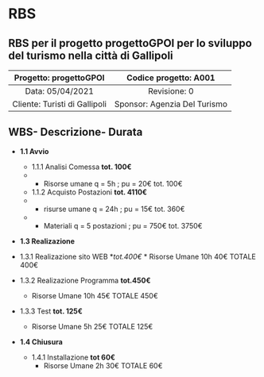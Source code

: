 # RBS
## RBS per il progetto progettoGPOI per lo sviluppo del turismo nella città di Gallipoli

| Progetto: progettoGPOI | Codice progetto: A001 |
| :----: | :----: |
| Data: 05/04/2021  | Revisione: 0 |
| Cliente: Turisti di Gallipoli | Sponsor: Agenzia Del Turismo  |

## **WBS**- **Descrizione**- **Durata**
  * **1.1 Avvio**
     * 1.1.1 Analisi Comessa  **tot. 100€**
     * - Risorse umane q = 5h ; pu = 20€   tot. 100€
     * 1.1.2 Acquisto Postazioni   **tot. 4110€**   
     * - risurse umane q = 24h ; pu = 15€   tot. 360€
     * - Materiali q = 5 postazioni ; pu = 750€   tot. 3750€    
  * **1.3 Realizazione**
  * 1.3.1 Realizazione sito WEB  **tot.400€* 
          * Risorse Umane 10h 40€ TOTALE 400€
          
   * 1.3.2 Realizazione Programma **tot.450€**
        *   Risorse Umane 10h 45€ TOTALE 450€
       
   * 1.3.3 Test **tot. 125€**
        * Risorse Umane 5h 25€ TOTALE 125€ 
* **1.4 Chiusura**
     * 1.4.1  Installazione **tot 60€**
          * Risorse Umane 2h 30€ TOTALE 60€  
